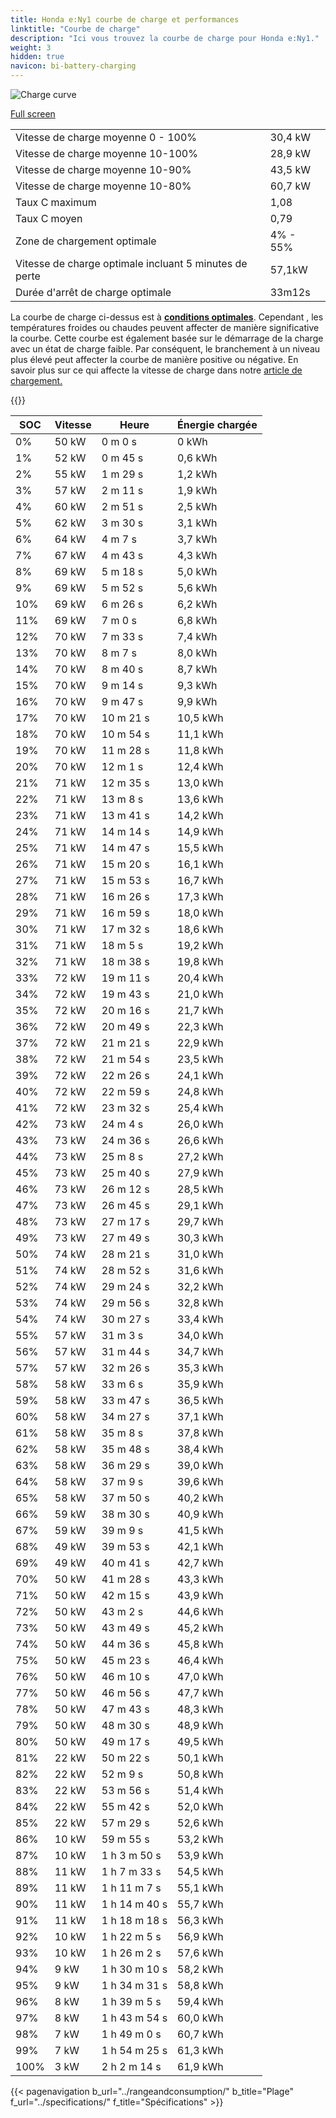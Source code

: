 ```yaml
---
title: Honda e:Ny1 courbe de charge et performances
linktitle: "Courbe de charge"
description: "Ici vous trouvez la courbe de charge pour Honda e:Ny1."
weight: 3
hidden: true
navicon: bi-battery-charging
---
```

<!-- markdownlint-disable MD033 -->
<img src="/images/models/honda/e_ny1/e_ny1/chargingcurve.svg" alt="Charge curve" class="img-fluid">

[Full screen](/images/models/honda/e_ny1/e_ny1/chargingcurve.svg)


<table class="table table-striped border">
<tbody>
<tr>
<td>Vitesse de charge moyenne 0 - 100%</td><td>30,4 kW</td>
</tr>
<tr>
<td>Vitesse de charge moyenne 10-100%</td><td>28,9 kW</td>
</tr>
<tr>
<td>Vitesse de charge moyenne 10-90%</td><td>43,5 kW</td>
</tr>
<tr>
<td>Vitesse de charge moyenne 10-80%</td><td>60,7 kW</td>
</tr>
<tr>
<td>Taux C maximum</td><td>1,08</td>
</tr>
<tr>
<td>Taux C moyen</td><td>0,79</td>
</tr>
<tr>
<td>Zone de chargement optimale</td><td>4% - 55%</td>
</tr>
<tr>
<td>Vitesse de charge optimale incluant 5 minutes de perte</td><td>57,1kW</td>
</tr>
<tr>
<td>Durée d'arrêt de charge optimale</td><td>33m12s</td>
</tr>
</tbody>
</table>


La courbe de charge ci-dessus est à **[conditions optimales](../../../../../technology/battery/charging/#temperature)**. Cependant , les températures froides ou chaudes peuvent affecter de manière significative la courbe. Cette courbe est également basée sur le démarrage de la charge avec un état de charge faible. Par conséquent, le branchement à un niveau plus élevé peut affecter la courbe de manière positive ou négative. En savoir plus sur ce qui affecte la vitesse de charge dans notre [article de chargement.](../../../../../technology/battery/charging/)


{{<evkxdisplayaddarticle />}}
<table class="table table-striped border">
<thead>
<tr><th>SOC</th><th>Vitesse</th><th>Heure</th><th>Énergie chargée</th></tr>
</thead>
<tbody>
<tr>
<td>0%</td><td>50 kW</td><td> 0 m 0 s </td><td>0 kWh </td>
</tr>
<tr>
<td>1%</td><td>52 kW</td><td> 0 m 45 s </td><td>0,6 kWh </td>
</tr>
<tr>
<td>2%</td><td>55 kW</td><td> 1 m 29 s </td><td>1,2 kWh </td>
</tr>
<tr>
<td>3%</td><td>57 kW</td><td> 2 m 11 s </td><td>1,9 kWh </td>
</tr>
<tr>
<td>4%</td><td>60 kW</td><td> 2 m 51 s </td><td>2,5 kWh </td>
</tr>
<tr>
<td>5%</td><td>62 kW</td><td> 3 m 30 s </td><td>3,1 kWh </td>
</tr>
<tr>
<td>6%</td><td>64 kW</td><td> 4 m 7 s </td><td>3,7 kWh </td>
</tr>
<tr>
<td>7%</td><td>67 kW</td><td> 4 m 43 s </td><td>4,3 kWh </td>
</tr>
<tr>
<td>8%</td><td>69 kW</td><td> 5 m 18 s </td><td>5,0 kWh </td>
</tr>
<tr>
<td>9%</td><td>69 kW</td><td> 5 m 52 s </td><td>5,6 kWh </td>
</tr>
<tr>
<td>10%</td><td>69 kW</td><td> 6 m 26 s </td><td>6,2 kWh </td>
</tr>
<tr>
<td>11%</td><td>69 kW</td><td> 7 m 0 s </td><td>6,8 kWh </td>
</tr>
<tr>
<td>12%</td><td>70 kW</td><td> 7 m 33 s </td><td>7,4 kWh </td>
</tr>
<tr>
<td>13%</td><td>70 kW</td><td> 8 m 7 s </td><td>8,0 kWh </td>
</tr>
<tr>
<td>14%</td><td>70 kW</td><td> 8 m 40 s </td><td>8,7 kWh </td>
</tr>
<tr>
<td>15%</td><td>70 kW</td><td> 9 m 14 s </td><td>9,3 kWh </td>
</tr>
<tr>
<td>16%</td><td>70 kW</td><td> 9 m 47 s </td><td>9,9 kWh </td>
</tr>
<tr>
<td>17%</td><td>70 kW</td><td> 10 m 21 s </td><td>10,5 kWh </td>
</tr>
<tr>
<td>18%</td><td>70 kW</td><td> 10 m 54 s </td><td>11,1 kWh </td>
</tr>
<tr>
<td>19%</td><td>70 kW</td><td> 11 m 28 s </td><td>11,8 kWh </td>
</tr>
<tr>
<td>20%</td><td>70 kW</td><td> 12 m 1 s </td><td>12,4 kWh </td>
</tr>
<tr>
<td>21%</td><td>71 kW</td><td> 12 m 35 s </td><td>13,0 kWh </td>
</tr>
<tr>
<td>22%</td><td>71 kW</td><td> 13 m 8 s </td><td>13,6 kWh </td>
</tr>
<tr>
<td>23%</td><td>71 kW</td><td> 13 m 41 s </td><td>14,2 kWh </td>
</tr>
<tr>
<td>24%</td><td>71 kW</td><td> 14 m 14 s </td><td>14,9 kWh </td>
</tr>
<tr>
<td>25%</td><td>71 kW</td><td> 14 m 47 s </td><td>15,5 kWh </td>
</tr>
<tr>
<td>26%</td><td>71 kW</td><td> 15 m 20 s </td><td>16,1 kWh </td>
</tr>
<tr>
<td>27%</td><td>71 kW</td><td> 15 m 53 s </td><td>16,7 kWh </td>
</tr>
<tr>
<td>28%</td><td>71 kW</td><td> 16 m 26 s </td><td>17,3 kWh </td>
</tr>
<tr>
<td>29%</td><td>71 kW</td><td> 16 m 59 s </td><td>18,0 kWh </td>
</tr>
<tr>
<td>30%</td><td>71 kW</td><td> 17 m 32 s </td><td>18,6 kWh </td>
</tr>
<tr>
<td>31%</td><td>71 kW</td><td> 18 m 5 s </td><td>19,2 kWh </td>
</tr>
<tr>
<td>32%</td><td>71 kW</td><td> 18 m 38 s </td><td>19,8 kWh </td>
</tr>
<tr>
<td>33%</td><td>72 kW</td><td> 19 m 11 s </td><td>20,4 kWh </td>
</tr>
<tr>
<td>34%</td><td>72 kW</td><td> 19 m 43 s </td><td>21,0 kWh </td>
</tr>
<tr>
<td>35%</td><td>72 kW</td><td> 20 m 16 s </td><td>21,7 kWh </td>
</tr>
<tr>
<td>36%</td><td>72 kW</td><td> 20 m 49 s </td><td>22,3 kWh </td>
</tr>
<tr>
<td>37%</td><td>72 kW</td><td> 21 m 21 s </td><td>22,9 kWh </td>
</tr>
<tr>
<td>38%</td><td>72 kW</td><td> 21 m 54 s </td><td>23,5 kWh </td>
</tr>
<tr>
<td>39%</td><td>72 kW</td><td> 22 m 26 s </td><td>24,1 kWh </td>
</tr>
<tr>
<td>40%</td><td>72 kW</td><td> 22 m 59 s </td><td>24,8 kWh </td>
</tr>
<tr>
<td>41%</td><td>72 kW</td><td> 23 m 32 s </td><td>25,4 kWh </td>
</tr>
<tr>
<td>42%</td><td>73 kW</td><td> 24 m 4 s </td><td>26,0 kWh </td>
</tr>
<tr>
<td>43%</td><td>73 kW</td><td> 24 m 36 s </td><td>26,6 kWh </td>
</tr>
<tr>
<td>44%</td><td>73 kW</td><td> 25 m 8 s </td><td>27,2 kWh </td>
</tr>
<tr>
<td>45%</td><td>73 kW</td><td> 25 m 40 s </td><td>27,9 kWh </td>
</tr>
<tr>
<td>46%</td><td>73 kW</td><td> 26 m 12 s </td><td>28,5 kWh </td>
</tr>
<tr>
<td>47%</td><td>73 kW</td><td> 26 m 45 s </td><td>29,1 kWh </td>
</tr>
<tr>
<td>48%</td><td>73 kW</td><td> 27 m 17 s </td><td>29,7 kWh </td>
</tr>
<tr>
<td>49%</td><td>73 kW</td><td> 27 m 49 s </td><td>30,3 kWh </td>
</tr>
<tr>
<td>50%</td><td>74 kW</td><td> 28 m 21 s </td><td>31,0 kWh </td>
</tr>
<tr>
<td>51%</td><td>74 kW</td><td> 28 m 52 s </td><td>31,6 kWh </td>
</tr>
<tr>
<td>52%</td><td>74 kW</td><td> 29 m 24 s </td><td>32,2 kWh </td>
</tr>
<tr>
<td>53%</td><td>74 kW</td><td> 29 m 56 s </td><td>32,8 kWh </td>
</tr>
<tr>
<td>54%</td><td>74 kW</td><td> 30 m 27 s </td><td>33,4 kWh </td>
</tr>
<tr>
<td>55%</td><td>57 kW</td><td> 31 m 3 s </td><td>34,0 kWh </td>
</tr>
<tr>
<td>56%</td><td>57 kW</td><td> 31 m 44 s </td><td>34,7 kWh </td>
</tr>
<tr>
<td>57%</td><td>57 kW</td><td> 32 m 26 s </td><td>35,3 kWh </td>
</tr>
<tr>
<td>58%</td><td>58 kW</td><td> 33 m 6 s </td><td>35,9 kWh </td>
</tr>
<tr>
<td>59%</td><td>58 kW</td><td> 33 m 47 s </td><td>36,5 kWh </td>
</tr>
<tr>
<td>60%</td><td>58 kW</td><td> 34 m 27 s </td><td>37,1 kWh </td>
</tr>
<tr>
<td>61%</td><td>58 kW</td><td> 35 m 8 s </td><td>37,8 kWh </td>
</tr>
<tr>
<td>62%</td><td>58 kW</td><td> 35 m 48 s </td><td>38,4 kWh </td>
</tr>
<tr>
<td>63%</td><td>58 kW</td><td> 36 m 29 s </td><td>39,0 kWh </td>
</tr>
<tr>
<td>64%</td><td>58 kW</td><td> 37 m 9 s </td><td>39,6 kWh </td>
</tr>
<tr>
<td>65%</td><td>58 kW</td><td> 37 m 50 s </td><td>40,2 kWh </td>
</tr>
<tr>
<td>66%</td><td>59 kW</td><td> 38 m 30 s </td><td>40,9 kWh </td>
</tr>
<tr>
<td>67%</td><td>59 kW</td><td> 39 m 9 s </td><td>41,5 kWh </td>
</tr>
<tr>
<td>68%</td><td>49 kW</td><td> 39 m 53 s </td><td>42,1 kWh </td>
</tr>
<tr>
<td>69%</td><td>49 kW</td><td> 40 m 41 s </td><td>42,7 kWh </td>
</tr>
<tr>
<td>70%</td><td>50 kW</td><td> 41 m 28 s </td><td>43,3 kWh </td>
</tr>
<tr>
<td>71%</td><td>50 kW</td><td> 42 m 15 s </td><td>43,9 kWh </td>
</tr>
<tr>
<td>72%</td><td>50 kW</td><td> 43 m 2 s </td><td>44,6 kWh </td>
</tr>
<tr>
<td>73%</td><td>50 kW</td><td> 43 m 49 s </td><td>45,2 kWh </td>
</tr>
<tr>
<td>74%</td><td>50 kW</td><td> 44 m 36 s </td><td>45,8 kWh </td>
</tr>
<tr>
<td>75%</td><td>50 kW</td><td> 45 m 23 s </td><td>46,4 kWh </td>
</tr>
<tr>
<td>76%</td><td>50 kW</td><td> 46 m 10 s </td><td>47,0 kWh </td>
</tr>
<tr>
<td>77%</td><td>50 kW</td><td> 46 m 56 s </td><td>47,7 kWh </td>
</tr>
<tr>
<td>78%</td><td>50 kW</td><td> 47 m 43 s </td><td>48,3 kWh </td>
</tr>
<tr>
<td>79%</td><td>50 kW</td><td> 48 m 30 s </td><td>48,9 kWh </td>
</tr>
<tr>
<td>80%</td><td>50 kW</td><td> 49 m 17 s </td><td>49,5 kWh </td>
</tr>
<tr>
<td>81%</td><td>22 kW</td><td> 50 m 22 s </td><td>50,1 kWh </td>
</tr>
<tr>
<td>82%</td><td>22 kW</td><td> 52 m 9 s </td><td>50,8 kWh </td>
</tr>
<tr>
<td>83%</td><td>22 kW</td><td> 53 m 56 s </td><td>51,4 kWh </td>
</tr>
<tr>
<td>84%</td><td>22 kW</td><td> 55 m 42 s </td><td>52,0 kWh </td>
</tr>
<tr>
<td>85%</td><td>22 kW</td><td> 57 m 29 s </td><td>52,6 kWh </td>
</tr>
<tr>
<td>86%</td><td>10 kW</td><td> 59 m 55 s </td><td>53,2 kWh </td>
</tr>
<tr>
<td>87%</td><td>10 kW</td><td>1 h 3 m 50 s </td><td>53,9 kWh </td>
</tr>
<tr>
<td>88%</td><td>11 kW</td><td>1 h 7 m 33 s </td><td>54,5 kWh </td>
</tr>
<tr>
<td>89%</td><td>11 kW</td><td>1 h 11 m 7 s </td><td>55,1 kWh </td>
</tr>
<tr>
<td>90%</td><td>11 kW</td><td>1 h 14 m 40 s </td><td>55,7 kWh </td>
</tr>
<tr>
<td>91%</td><td>11 kW</td><td>1 h 18 m 18 s </td><td>56,3 kWh </td>
</tr>
<tr>
<td>92%</td><td>10 kW</td><td>1 h 22 m 5 s </td><td>56,9 kWh </td>
</tr>
<tr>
<td>93%</td><td>10 kW</td><td>1 h 26 m 2 s </td><td>57,6 kWh </td>
</tr>
<tr>
<td>94%</td><td>9 kW</td><td>1 h 30 m 10 s </td><td>58,2 kWh </td>
</tr>
<tr>
<td>95%</td><td>9 kW</td><td>1 h 34 m 31 s </td><td>58,8 kWh </td>
</tr>
<tr>
<td>96%</td><td>8 kW</td><td>1 h 39 m 5 s </td><td>59,4 kWh </td>
</tr>
<tr>
<td>97%</td><td>8 kW</td><td>1 h 43 m 54 s </td><td>60,0 kWh </td>
</tr>
<tr>
<td>98%</td><td>7 kW</td><td>1 h 49 m 0 s </td><td>60,7 kWh </td>
</tr>
<tr>
<td>99%</td><td>7 kW</td><td>1 h 54 m 25 s </td><td>61,3 kWh </td>
</tr>
<tr>
<td>100%</td><td>3 kW</td><td>2 h 2 m 14 s </td><td>61,9 kWh </td>
</tr>
</tbody>
</table>


{{< pagenavigation b_url="../rangeandconsumption/" b_title="Plage" f_url="../specifications/" f_title="Spécifications" >}}
